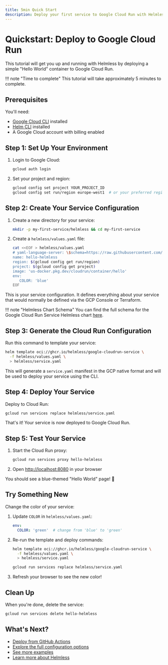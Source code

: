 ```yaml
---
title: 5min Quick Start
description: Deploy your first service to Google Cloud Run with Helmless in 5 minutes
---
```


# Quickstart: Deploy to Google Cloud Run

This tutorial will get you up and running with Helmless by deploying a simple "Hello World" container to Google Cloud Run.

!!! note "Time to complete"
    This tutorial will take approximately 5 minutes to complete.

## Prerequisites

You'll need:

- [Google Cloud CLI](https://cloud.google.com/sdk/docs/install) installed
- [Helm CLI](https://helm.sh/docs/intro/install/) installed
- A Google Cloud account with billing enabled

## Step 1: Set Up Your Environment

1. Login to Google Cloud:
   ```bash
   gcloud auth login
   ```

2. Set your project and region:
   ```bash
   gcloud config set project YOUR_PROJECT_ID
   gcloud config set run/region europe-west1  # or your preferred region
   ```

## Step 2: Create Your Service Configuration

1. Create a new directory for your service:
   ```bash
   mkdir -p my-first-service/helmless && cd my-first-service
   ```

2. Create a `helmless/values.yaml` file:
   ```bash
   cat <<EOF > helmless/values.yaml
   # yaml-language-server: \$schema=https://raw.githubusercontent.com/helmless/helmless/main/charts/cloudrun/service/values.schema.json
   name: hello-helmless
   region: $(gcloud config get run/region)
   project: $(gcloud config get project)
   image: 'us-docker.pkg.dev/cloudrun/container/hello'
   env:
      COLOR: 'blue'
   EOF
   ```

This is your service configuration. It defines everything about your service that would normally be defined via the GCP Console or Terraform.

!!! note "Helmless Chart Schema"
    You can find the full schema for the Google Cloud Run Service Helmless chart [here](/docs/cloudrun/schema). <!-- markdown-link-check-disable-line -->

## Step 3: Generate the Cloud Run Configuration

Run this command to template your service:

```bash
helm template oci://ghcr.io/helmless/google-cloudrun-service \
  -f helmless/values.yaml \
  > helmless/service.yaml
```

This will generate a `service.yaml` manifest in the GCP native format and will be used to deploy your service using the CLI.

## Step 4: Deploy Your Service

Deploy to Cloud Run:

```bash
gcloud run services replace helmless/service.yaml
```

That's it! Your service is now deployed to Google Cloud Run.

## Step 5: Test Your Service

1. Start the Cloud Run proxy:
   ```bash
   gcloud run services proxy hello-helmless
   ```
<!-- markdown-link-check-disable-next-line -->
2. Open [http://localhost:8080](http://localhost:8080) in your browser

You should see a blue-themed "Hello World" page! 🎉

## Try Something New

Change the color of your service:

1. Update `COLOR` in `helmless/values.yaml`:
   ```yaml
   env:
     COLOR: 'green'  # change from 'blue' to 'green'
   ```

2. Re-run the template and deploy commands:
   ```bash
   helm template oci://ghcr.io/helmless/google-cloudrun-service \
     -f helmless/values.yaml \
     > helmless/service.yaml

   gcloud run services replace helmless/service.yaml
   ```

3. Refresh your browser to see the new color!

## Clean Up

When you're done, delete the service:

```bash
gcloud run services delete hello-helmless
```

## What's Next?

- [Deploy from GitHub Actions](../cloudrun/ci-cd.md)
- [Explore the full configuration options](/docs/cloudrun/schema) <!-- markdown-link-check-disable-line -->
- [See more examples](./examples.md)
- [Learn more about Helmless](../helmless/what-is-helmless.md)
